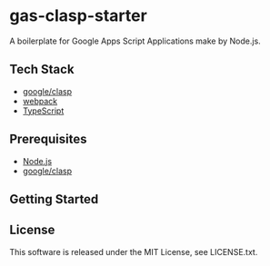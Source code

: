 # gas-clasp-starter

A boilerplate for Google Apps Script Applications make by Node.js.

## Tech Stack
- [google/clasp](https://github.com/google/clasp)
- [webpack](https://webpack.js.org/)
- [TypeScript](https://www.typescriptlang.org/)

## Prerequisites
- [Node.js](https://nodejs.org/)
- [google/clasp](https://github.com/google/clasp)

## Getting Started

## License
This software is released under the MIT License, see LICENSE.txt.
